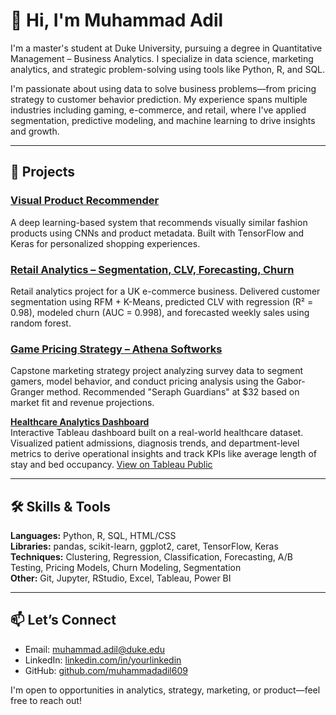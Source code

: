 # 👋 Hi, I'm Muhammad Adil

I'm a master's student at Duke University, pursuing a degree in Quantitative Management – Business Analytics. I specialize in data science, marketing analytics, and strategic problem-solving using tools like Python, R, and SQL.

I'm passionate about using data to solve business problems—from pricing strategy to customer behavior prediction. My experience spans multiple industries including gaming, e-commerce, and retail, where I've applied segmentation, predictive modeling, and machine learning to drive insights and growth.

---

## 📌 Projects

### [Visual Product Recommender](https://github.com/muhammadadil609/Visual-Product-Recommender)
A deep learning-based system that recommends visually similar fashion products using CNNs and product metadata. Built with TensorFlow and Keras for personalized shopping experiences.

### [Retail Analytics – Segmentation, CLV, Forecasting, Churn](https://github.com/muhammadadil609/Retail-Analytics-Customer-Segmentation-CLV-Churn)
Retail analytics project for a UK e-commerce business. Delivered customer segmentation using RFM + K-Means, predicted CLV with regression (R² = 0.98), modeled churn (AUC = 0.998), and forecasted weekly sales using random forest.

### [Game Pricing Strategy – Athena Softworks](https://github.com/muhammadadil609/Game-Pricing-Segmentation)
Capstone marketing strategy project analyzing survey data to segment gamers, model behavior, and conduct pricing analysis using the Gabor-Granger method. Recommended "Seraph Guardians" at $32 based on market fit and revenue projections.

**[Healthcare Analytics Dashboard](https://github.com/muhammadadil609/Healthcare-Analytics-Dashboard)**  
Interactive Tableau dashboard built on a real-world healthcare dataset. Visualized patient admissions, diagnosis trends, and department-level metrics to derive operational insights and track KPIs like average length of stay and bed occupancy. [View on Tableau Public](https://public.tableau.com/app/profile/muhammad.adil5880/viz/HealthcareAnalyticsDashboard_17445298078480/TrendsDiseasesDashboard?publish=yes)


---

## 🛠 Skills & Tools

**Languages:** Python, R, SQL, HTML/CSS  
**Libraries:** pandas, scikit-learn, ggplot2, caret, TensorFlow, Keras  
**Techniques:** Clustering, Regression, Classification, Forecasting, A/B Testing, Pricing Models, Churn Modeling, Segmentation  
**Other:** Git, Jupyter, RStudio, Excel, Tableau, Power BI

---

## 📫 Let’s Connect
- Email: muhammad.adil@duke.edu
- LinkedIn: [linkedin.com/in/yourlinkedin](https://linkedin.com/in/yourlinkedin)
- GitHub: [github.com/muhammadadil609](https://github.com/muhammadadil609)

I'm open to opportunities in analytics, strategy, marketing, or product—feel free to reach out!
